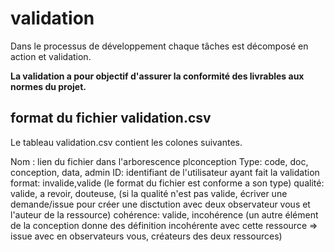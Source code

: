 
# validation 

Dans le processus de développement chaque tâches est décomposé en action et validation.

**La validation a pour objectif d'assurer la conformité des livrables aux normes du projet.**

## format du fichier validation.csv 

Le tableau validation.csv contient les colones suivantes.

Nom : lien du fichier dans l'arborescence plconception
Type: code, doc, conception, data, admin
ID: identifiant de l'utilisateur ayant fait la validation
format: invalide,valide (le format du fichier est conforme a son type)
qualité: valide, a revoir, douteuse, (si la qualité n'est pas valide, écriver une demande/issue pour créer une disctution avec deux observateur vous et l'auteur de la ressource)
cohérence: valide, incohérence (un autre élément de la conception donne des définition incohérente avec cette ressource => issue avec en observateurs vous, créateurs des deux ressources)


